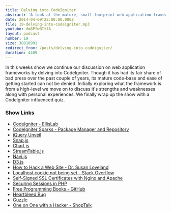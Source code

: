 ```yaml
---
title: Delving into CodeIgniter
abstract: 'A look at the mature, small footprint web application framework.'
date: 2014-04-09T22:00:00.000Z
file: 19-delving-into-codeigniter.mp3
youtube: dm8PfwBTzlA
layout: podcast
number: 19
size: 38810991
redirect_from: /posts/delving-into-codeigniter/
duration: 4409
---
```


In this weeks show we continue our discussion on web application frameworks by delving into CodeIgniter.
Though it has had its fair share of bad press over the past couple of years, its mature code-base and ease of getting started can not be denied.
Initially exploring what the framework is from a high-level we move on to discuss it's strengths and weaknesses along with personal experiences.
We finally wrap up the show with a CodeIgniter influenced quiz.

### Show Links

- [CodeIgniter - EllisLab](http://ellislab.com/codeigniter)
- [CodeIgniter Sparks - Package Manager and Repository](http://getsparks.org/)
- [jQuery Unveil](http://luis-almeida.github.io/unveil/)
- [Snap.js](https://github.com/jakiestfu/Snap.js)
- [Chart.js](http://www.chartjs.org/docs/)
- [StreamTable.js](https://github.com/jiren/StreamTable.js/)
- [Navi.js](http://navi.grantcr.com/#!/home)
- [D3.js](http://d3js.org/)
- [How to Hack a Web Site - Dr. Susan Loveland](http://www.youtube.com/watch?v=O90lSMmTjjo)
- [Localhost cookie not being set - Stack Overflow](http://stackoverflow.com/questions/7346919/chrome-localhost-cookie-not-being-set/7369084#7369084)
- [Self-Signed SSL Certificates with Nginx and Apache](http://eddmann.com/posts/self-signed-ssl-certificates-with-nginx-and-apache/)
- [Securing Sessions in PHP](http://eddmann.com/posts/securing-sessions-in-php/)
- [Free Programming Books - GitHub](https://github.com/vhf/free-programming-books/blob/master/free-programming-books.md)
- [Heartbleed Bug](http://heartbleed.com/)
- [Guzzle](http://docs.guzzlephp.org/en/latest/)
- [One on One with a Hacker - ShopTalk](http://shoptalkshow.com/episodes/special-one-one-hacker/)
